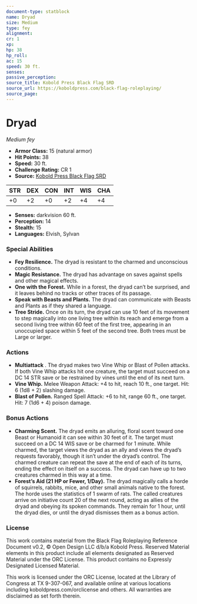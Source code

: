 ```yaml
---
document-type: statblock
name: Dryad
size: Medium
type: fey
alignment: 
cr: 1
xp: 
hp: 38
hp_roll: 
ac: 15
speed: 30 ft.
senses: 
passive_perception: 
source_title: Kobold Press Black Flag SRD
source_url: https://koboldpress.com/black-flag-roleplaying/
source_page: 
---
```


# Dryad

*Medium fey*

- **Armor Class:** 15 (natural armor)
- **Hit Points:** 38
- **Speed:** 30 ft.
- **Challenge Rating:** CR 1
- **Source:** [Kobold Press Black Flag SRD](https://koboldpress.com/black-flag-roleplaying/)

| STR | DEX | CON | INT | WIS | CHA |
| --- | --- | --- | --- | --- | --- |
| +0 | +2 | +0 | +2 | +4 | +4 |

- **Senses:** darkvision 60 ft.
- **Perception:** 14
- **Stealth:** 15
- **Languages:** Elvish, Sylvan

### Special Abilities

- **Fey Resilience.** The dryad is resistant to the charmed and unconscious conditions.
- **Magic Resistance.** The dryad has advantage on saves against spells and other magical effects.
- **One with the Forest.** While in a forest, the dryad can’t be surprised, and it leaves behind no tracks or other traces of its passage.
- **Speak with Beasts and Plants.** The dryad can communicate with Beasts and Plants as if they shared a language.
- **Tree Stride.** Once on its turn, the dryad can use 10 feet of its movement to step magically into one living tree within its reach and emerge from a second living tree within 60 feet of the first tree, appearing in an unoccupied space within 5 feet of the second tree. Both trees must be Large or larger.

### Actions

- **Multiattack** . The dryad makes two Vine Whip or Blast of Pollen attacks. If both Vine Whip attacks hit one creature, the target must succeed on a DC 14 STR save or be restrained by vines until the end of its next turn.
- **Vine Whip.** Melee Weapon Attack: +4 to hit, reach 10 ft., one target. Hit: 6 (1d8 + 2) slashing damage.
- **Blast of Pollen.** Ranged Spell Attack: +6 to hit, range 60 ft., one target. Hit: 7 (1d6 + 4) poison damage.

### Bonus Actions

- **Charming Scent.** The dryad emits an alluring, floral scent toward one Beast or Humanoid it can see within 30 feet of it. The target must succeed on a DC 14 WIS save or be charmed for 1 minute. While charmed, the target views the dryad as an ally and views the dryad’s requests favorably, though it isn’t under the dryad’s control. The charmed creature can repeat the save at the end of each of its turns, ending the effect on itself on a success. The dryad can have up to two creatures charmed in this way at a time.
- **Forest’s Aid (21 HP or Fewer, 1/Day).** The dryad magically calls a horde of squirrels, rabbits, mice, and other small animals native to the forest. The horde uses the statistics of 1 swarm of rats. The called creatures arrive on initiative count 20 of the next round, acting as allies of the dryad and obeying its spoken commands. They remain for 1 hour, until the dryad dies, or until the dryad dismisses them as a bonus action.

### License

This work contains material from the Black Flag Roleplaying Reference Document v0.2, © Open Design LLC d/b/a Kobold Press. Reserved Material elements in this product include all elements designated as Reserved Material under the ORC License. This product contains no Expressly Designated Licensed Material.

This work is licensed under the ORC License, located at the Library of Congress at TX 9-307-067, and available online at various locations including koboldpress.com/orclicense and others. All warranties are disclaimed as set forth therein.
